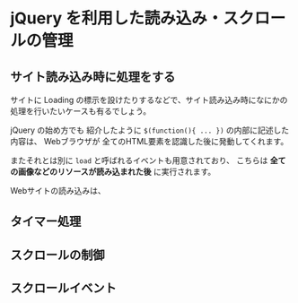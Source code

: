 # jQuery を利用した読み込み・スクロールの管理

## サイト読み込み時に処理をする

サイトに Loading の標示を設けたりするなどで、サイト読み込み時になにかの処理を行いたいケースも有るでしょう。

jQuery の始め方でも 紹介したように `$(function(){ ... })` の内部に記述した内容は、
Webブラウザが 全てのHTML要素を認識した後に発動してくれます。

またそれとは別に `load` と呼ばれるイベントも用意されており、
こちらは **全ての画像などのリソースが読み込まれた後** に実行されます。

Webサイトの読み込みは、


## タイマー処理





## スクロールの制御


## スクロールイベント

